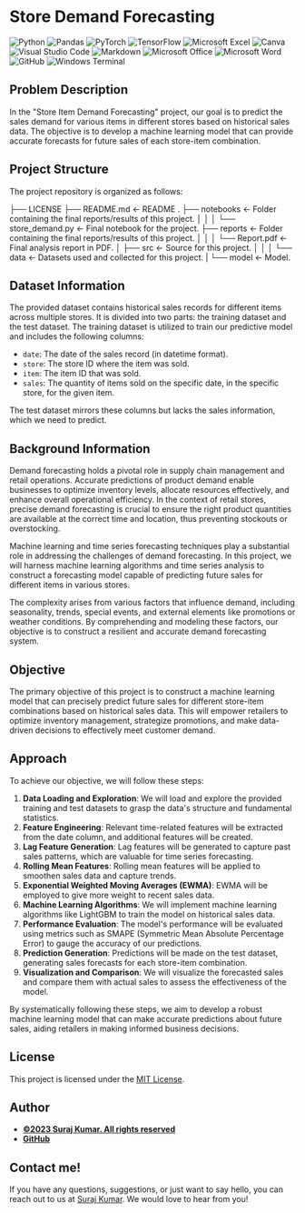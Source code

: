 # Store Demand Forecasting 

![Python](https://img.shields.io/badge/Python-3776AB.svg?style=for-the-badge&logo=Python&logoColor=white)
![Pandas](https://img.shields.io/badge/pandas-%23150458.svg?style=for-the-badge&logo=pandas&logoColor=white)
![PyTorch](https://img.shields.io/badge/PyTorch-%23EE4C2C.svg?style=for-the-badge&logo=PyTorch&logoColor=white)
![TensorFlow](https://img.shields.io/badge/TensorFlow-%23FF6F00.svg?style=for-the-badge&logo=TensorFlow&logoColor=white)
![Microsoft Excel](https://img.shields.io/badge/Microsoft_Excel-217346?style=for-the-badge&logo=microsoft-excel&logoColor=white)
![Canva](https://img.shields.io/badge/Canva-%2300C4CC.svg?style=for-the-badge&logo=Canva&logoColor=white)
![Visual Studio Code](https://img.shields.io/badge/Visual%20Studio%20Code-0078d7.svg?style=for-the-badge&logo=visual-studio-code&logoColor=white)
![Markdown](https://img.shields.io/badge/markdown-%23000000.svg?style=for-the-badge&logo=markdown&logoColor=white)
![Microsoft Office](https://img.shields.io/badge/Microsoft_Office-D83B01?style=for-the-badge&logo=microsoft-office&logoColor=white)
![Microsoft Word](https://img.shields.io/badge/Microsoft_Word-2B579A?style=for-the-badge&logo=microsoft-word&logoColor=white)
![GitHub](https://img.shields.io/badge/github-%23121011.svg?style=for-the-badge&logo=github&logoColor=white)
![Windows Terminal](https://img.shields.io/badge/Windows%20Terminal-%234D4D4D.svg?style=for-the-badge&logo=windows-terminal&logoColor=white)

## Problem Description

In the "Store Item Demand Forecasting" project, our goal is to predict the sales demand for various items in different stores based on historical sales data. The objective is to develop a machine learning model that can provide accurate forecasts for future sales of each store-item combination.

## Project Structure

The project repository is organized as follows:

├── LICENSE
├── README.md <- README .
├── notebooks <- Folder containing the final reports/results of this project.
│ │
│ └── store_demand.py <- Final notebook for the project.
├── reports <- Folder containing the final reports/results of this project.
│ │
│ └── Report.pdf <- Final analysis report in PDF.
│
├── src <- Source for this project.
│ │
│ └── data <- Datasets used and collected for this project.
| └── model <- Model.


## Dataset Information

The provided dataset contains historical sales records for different items across multiple stores. It is divided into two parts: the training dataset and the test dataset. The training dataset is utilized to train our predictive model and includes the following columns:

- `date`: The date of the sales record (in datetime format).
- `store`: The store ID where the item was sold.
- `item`: The item ID that was sold.
- `sales`: The quantity of items sold on the specific date, in the specific store, for the given item.

The test dataset mirrors these columns but lacks the sales information, which we need to predict.

## Background Information

Demand forecasting holds a pivotal role in supply chain management and retail operations. Accurate predictions of product demand enable businesses to optimize inventory levels, allocate resources effectively, and enhance overall operational efficiency. In the context of retail stores, precise demand forecasting is crucial to ensure the right product quantities are available at the correct time and location, thus preventing stockouts or overstocking.

Machine learning and time series forecasting techniques play a substantial role in addressing the challenges of demand forecasting. In this project, we will harness machine learning algorithms and time series analysis to construct a forecasting model capable of predicting future sales for different items in various stores.

The complexity arises from various factors that influence demand, including seasonality, trends, special events, and external elements like promotions or weather conditions. By comprehending and modeling these factors, our objective is to construct a resilient and accurate demand forecasting system.

## Objective

The primary objective of this project is to construct a machine learning model that can precisely predict future sales for different store-item combinations based on historical sales data. This will empower retailers to optimize inventory management, strategize promotions, and make data-driven decisions to effectively meet customer demand.

## Approach

To achieve our objective, we will follow these steps:

1. **Data Loading and Exploration**: We will load and explore the provided training and test datasets to grasp the data's structure and fundamental statistics.
2. **Feature Engineering**: Relevant time-related features will be extracted from the date column, and additional features will be created.
3. **Lag Feature Generation**: Lag features will be generated to capture past sales patterns, which are valuable for time series forecasting.
4. **Rolling Mean Features**: Rolling mean features will be applied to smoothen sales data and capture trends.
5. **Exponential Weighted Moving Averages (EWMA)**: EWMA will be employed to give more weight to recent sales data.
6. **Machine Learning Algorithms**: We will implement machine learning algorithms like LightGBM to train the model on historical sales data.
7. **Performance Evaluation**: The model's performance will be evaluated using metrics such as SMAPE (Symmetric Mean Absolute Percentage Error) to gauge the accuracy of our predictions.
8. **Prediction Generation**: Predictions will be made on the test dataset, generating sales forecasts for each store-item combination.
9. **Visualization and Comparison**: We will visualize the forecasted sales and compare them with actual sales to assess the effectiveness of the model.

By systematically following these steps, we aim to develop a robust machine learning model that can make accurate predictions about future sales, aiding retailers in making informed business decisions.

## License

This project is licensed under the [MIT License](LICENSE).

## Author
- <ins><b>©2023 Suraj Kumar. All rights reserved</b></ins>
- <b>[GitHub](https://github.com/devlop-suraj)</b> 

## Contact me!
If you have any questions, suggestions, or just want to say hello, you can reach out to us at [Suraj Kumar](mailto:devlop-suraj@example.com). We would love to hear from you!
